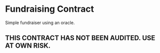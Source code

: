 # Fundraising Contract

Simple fundraiser using an oracle.

## THIS CONTRACT HAS NOT BEEN AUDITED. USE AT OWN RISK.
